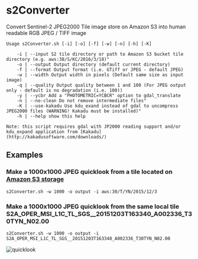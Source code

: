 # s2Converter

Convert Sentinel-2 JPEG2000 Tile image store on Amazon S3 into human readable RGB JPEG / TIFF image

    Usage s2Converter.sh [-i] [-o] [-f] [-w] [-n] [-h] [-K]

        -i | --input S2 tile directory or path to Amazon S3 bucket tile directory (e.g. aws:38/S/KC/2016/3/18)"
        -o | --output Output directory (default current directory)
        -f | --format Output format (i.e. GTiff or JPEG - default JPEG)
        -w | --width Output width in pixels (Default same size as input image)
        -q | --quality Output quality between 1 and 100 (For JPEG output only - default is no degradation (i.e. 100))
        -y | --ycbr Add a "PHOTOMETRIC=YCBCR" option to gdal_translate
        -n | --no-clean Do not remove intermediate files"
        -K | --use-kakadu Use kdu_exand instead of gdal to uncompress JPEG2000 files (WARNING! Kakadu must be installed)"
        -h | --help show this help

    Note: this script requires gdal with JP2000 reading support and/or kdu_expand application from [Kakadu](http://kakadusoftware.com/downloads/)

## Examples

### Make a 1000x1000 JPEG quicklook from a tile located on [Amazon S3 storage](http://sentinel-s2-l1c.s3-website.eu-central-1.amazonaws.com/)

    s2Converter.sh -w 1000 -o output -i aws:30/T/YN/2015/12/3

### Make a 1000x1000 JPEG quicklook from the same local tile S2A_OPER_MSI_L1C_TL_SGS__20151203T163340_A002336_T30TYN_N02.00

    s2Converter.sh -w 1000 -o output -i S2A_OPER_MSI_L1C_TL_SGS__20151203T163340_A002336_T30TYN_N02.00

![quicklook](https://raw.githubusercontent.com/jjrom/s2Converter/master/output/example.jpg)
